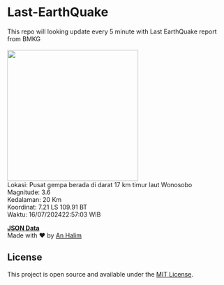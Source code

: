 # Last-EarthQuake
This repo will looking update every 5 minute with Last EarthQuake report from BMKG
<br>
<br>
<img src="https://static.bmkg.go.id/20240716225703.mmi.jpg" width="300"/>
<br>
Lokasi: Pusat gempa berada di darat 17 km timur laut Wonosobo <br>
Magnitude: 3.6 <br>
Kedalaman: 20 Km <br>
Koordinat: 7.21 LS 109.91 BT <br>
Waktu: 16/07/202422:57:03 WIB <br>

<a href="./data/data.json">**JSON Data**</a>
<br>
Made with ❤️ by <a href="https://github.com/an-halim">An Halim</a>
## License

This project is open source and available under the [MIT License](LICENSE).
